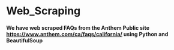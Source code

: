 # Web_Scraping
#### We have web scraped FAQs from the Anthem Public site https://www.anthem.com/ca/faqs/california/ using Python and BeautifulSoup
